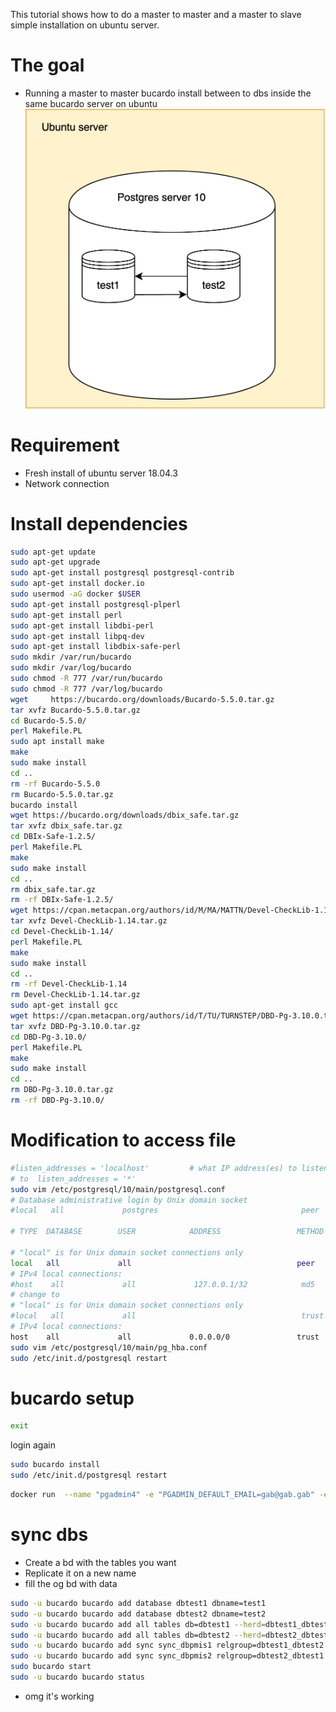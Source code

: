 This tutorial shows how to do a master to master and a master to slave simple installation on ubuntu server.

# The goal
- Running a master to master bucardo install between to dbs inside the same bucardo server on ubuntu
![](https://github.com/Gabriel-Desharnais/bucardoTutorials/blob/master/Untitled%20Diagram.png)
# Requirement
- Fresh install of ubuntu server 18.04.3
- Network connection

# Install dependencies
``` bash
sudo apt-get update
sudo apt-get upgrade
sudo apt-get install postgresql postgresql-contrib
sudo apt-get install docker.io
sudo usermod -aG docker $USER
sudo apt-get install postgresql-plperl
sudo apt-get install perl
sudo apt-get install libdbi-perl
sudo apt-get install libpq-dev
sudo apt-get install libdbix-safe-perl
sudo mkdir /var/run/bucardo
sudo mkdir /var/log/bucardo
sudo chmod -R 777 /var/run/bucardo
sudo chmod -R 777 /var/log/bucardo
wget     https://bucardo.org/downloads/Bucardo-5.5.0.tar.gz
tar xvfz Bucardo-5.5.0.tar.gz
cd Bucardo-5.5.0/
perl Makefile.PL
sudo apt install make
make
sudo make install
cd ..
rm -rf Bucardo-5.5.0
rm Bucardo-5.5.0.tar.gz
bucardo install
wget https://bucardo.org/downloads/dbix_safe.tar.gz
tar xvfz dbix_safe.tar.gz
cd DBIx-Safe-1.2.5/
perl Makefile.PL
make
sudo make install
cd ..
rm dbix_safe.tar.gz
rm -rf DBIx-Safe-1.2.5/
wget https://cpan.metacpan.org/authors/id/M/MA/MATTN/Devel-CheckLib-1.14.tar.gz
tar xvfz Devel-CheckLib-1.14.tar.gz
cd Devel-CheckLib-1.14/
perl Makefile.PL
make
sudo make install
cd ..
rm -rf Devel-CheckLib-1.14
rm Devel-CheckLib-1.14.tar.gz
sudo apt-get install gcc
wget https://cpan.metacpan.org/authors/id/T/TU/TURNSTEP/DBD-Pg-3.10.0.tar.gz
tar xvfz DBD-Pg-3.10.0.tar.gz
cd DBD-Pg-3.10.0/
perl Makefile.PL
make
sudo make install
cd ..
rm DBD-Pg-3.10.0.tar.gz
rm -rf DBD-Pg-3.10.0/
```

# Modification to access file

``` bash
#listen_addresses = 'localhost'         # what IP address(es) to listen on;
# to  listen_addresses = '*'
sudo vim /etc/postgresql/10/main/postgresql.conf
# Database administrative login by Unix domain socket
#local   all             postgres                                peer

# TYPE  DATABASE        USER            ADDRESS                 METHOD

# "local" is for Unix domain socket connections only
local   all             all                                     peer
# IPv4 local connections:
#host    all             all             127.0.0.1/32            md5
# change to
# "local" is for Unix domain socket connections only
#local   all             all                                     trust
# IPv4 local connections:
host    all             all             0.0.0.0/0               trust
sudo vim /etc/postgresql/10/main/pg_hba.conf
sudo /etc/init.d/postgresql restart
```
# bucardo setup

``` bash
exit
```

login again

``` bash
sudo bucardo install
sudo /etc/init.d/postgresql restart
```


``` bash
docker run  --name "pgadmin4" -e "PGADMIN_DEFAULT_EMAIL=gab@gab.gab" -e "PGADMIN_DEFAULT_PASSWORD=gab" -p 5050:80 -d dpage/pgadmin4
```

# sync dbs
- Create a bd with the tables you want
- Replicate it on a new name
- fill the og bd with data

``` bash
sudo -u bucardo bucardo add database dbtest1 dbname=test1
sudo -u bucardo bucardo add database dbtest2 dbname=test2
sudo -u bucardo bucardo add all tables db=dbtest1 --herd=dbtest1_dbtest2
sudo -u bucardo bucardo add all tables db=dbtest2 --herd=dbtest2_dbtest1
sudo -u bucardo bucardo add sync sync_dbpmis1 relgroup=dbtest1_dbtest2 dbs=dbtest1,dbtest2 onetimecopy=2
sudo -u bucardo bucardo add sync sync_dbpmis2 relgroup=dbtest2_dbtest1 dbs=dbtest2,dbtest1
sudo bucardo start
sudo -u bucardo bucardo status
```

- omg it's working
